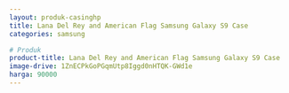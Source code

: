 ```yaml
---
layout: produk-casinghp
title: Lana Del Rey and American Flag Samsung Galaxy S9 Case
categories: samsung

# Produk
product-title: Lana Del Rey and American Flag Samsung Galaxy S9 Case
image-drive: 1ZnECPkGoPGqmUtp8Iggd0nHTQK-GWd1e
harga: 90000
---
```


